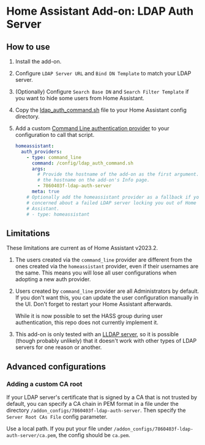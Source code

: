 # Home Assistant Add-on: LDAP Auth Server

## How to use

1. Install the add-on.
2. Configure `LDAP Server URL` and `Bind DN Template` to match your LDAP
    server.
3. (Optionally) Configure `Search Base DN` and `Search Filter Template` if you
    want to hide some users from Home Assistant.
4. Copy the
    [ldap_auth_command.sh](https://github.com/vqvu/home-assistant-addons/ldap-auth-server/ldap_auth_command.sh)
    file to your Home Assistant config directory.
5. Add a custom [Command Line authentication
    provider](https://www.home-assistant.io/docs/authentication/providers/#command-line)
    to your configuration to call that script.

    ```yaml
    homeassistant:
      auth_providers:
        - type: command_line
          command: /config/ldap_auth_command.sh
          args:
            # Provide the hostname of the add-on as the first argument. You can
            # the hostname on the add-on's Info page.
            - 7860403f-ldap-auth-server
          meta: true
        # Optionally add the homeassistant provider as a fallback if you're
        # concerned about a failed LDAP server locking you out of Home
        # Assistant.
        # - type: homeassistant
    ```

## Limitations

These limitations are current as of Home Assistant v2023.2.

1. The users created via the `command_line` provider are different from the
    ones created via the `homeassistant` provider, even if their usernames are
    the same. This means you will lose all user configurations when adopting a
    new auth provider.
2. Users created by `command_line` provider are all Administrators by default.
    If you don't want this, you can update the user configuration manually in
    the UI. Don't forget to restart your Home Assistant afterwards.

    While it is now possible to set the HASS group during user authentication,
    this repo does not currently implement it.
3. This add-on is only tested with an [LLDAP
    server](https://github.com/nitnelave/lldap), so it is possible (though
    probably unlikely) that it doesn't work with other types of LDAP servers for
    one reason or another.

## Advanced configurations

### Adding a custom CA root

If your LDAP server's certificate that is signed by a CA that is not trusted by
default, you can specify a CA chain in PEM format in a file under the directory
`/addon_configs/7860403f-ldap-auth-server`. Then specify the
`Server Root CAs File` config parameter.

Use a local path. If you put your file under
`/addon_configs/7860403f-ldap-auth-server/ca.pem`, the config should be
`ca.pem`.
